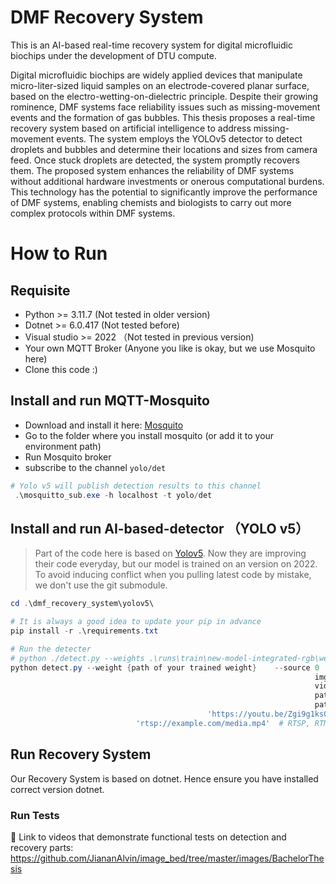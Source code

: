 # DMF Recovery System
This is an AI-based real-time recovery system for digital microfluidic biochips under the development of DTU compute.

Digital microfluidic biochips are widely applied devices that manipulate micro-liter-sized liquid samples on an  electrode-covered planar surface, based on the electro-wetting-on-dielectric principle. Despite their growing rominence, DMF systems face reliability issues such as missing-movement events and the formation of gas bubbles. This thesis proposes a real-time recovery system based on artificial intelligence to address missing-movement events. The system employs the YOLOv5 detector to detect droplets and bubbles and determine their locations and sizes from camera feed. Once stuck droplets are detected, the system promptly recovers them. The proposed system enhances the reliability of DMF systems without additional hardware investments or onerous computational burdens. This technology has the potential to significantly improve the performance of DMF systems, enabling chemists and biologists to carry out more complex protocols within DMF systems.

# How to Run

## Requisite
* Python >= 3.11.7 (Not tested in older version)
* Dotnet >= 6.0.417 (Not tested before)
* Visual studio >= 2022 （Not tested in previous version)
* Your own MQTT Broker (Anyone you like is okay, but we use Mosquito here)
* Clone this code :) 

## Install and run MQTT-Mosquito
* Download and install it here: [Mosquito](https://mosquitto.org/download/)
* Go to the folder where you install mosquito (or add it to your environment path)
* Run Mosquito broker
* subscribe to the channel `yolo/det` 
``` powershell
# Yolo v5 will publish detection results to this channel
 .\mosquitto_sub.exe -h localhost -t yolo/det
```

## Install and run AI-based-detector （YOLO v5）
> Part of the code here is based on [Yolov5](https://github.com/ultralytics/yolov5). Now they are improving their code everyday, but our model is trained on an version on 2022. To avoid inducing conflict when you pulling latest code by mistake, we don't use the git submodule.
```powershell 
cd .\dmf_recovery_system\yolov5\

# It is always a good idea to update your pip in advance
pip install -r .\requirements.txt

# Run the detecter
# python ./detect.py --weights .\runs\train\new-model-integrated-rgb\weights\best.pt --source 0
python detect.py --weight {path of your trained weight}    --source 0  # webcam      
                            										img.jpg  # image
                            										vid.mp4  # video
                            										path/  # directory
                            										path/*.jpg  # glob
                            				'https://youtu.be/Zgi9g1ksQHc'  # YouTube
                            'rtsp://example.com/media.mp4'  # RTSP, RTMP, HTTP stream

```


## Run Recovery System
Our Recovery System is based on dotnet.
Hence ensure you have installed correct version dotnet.

### Run Tests



:link: Link to videos that demonstrate functional tests on detection and recovery parts: https://github.com/JiananAlvin/image_bed/tree/master/images/BachelorThesis